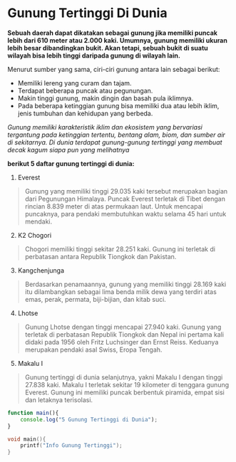 # Gunung Tertinggi Di Dunia

**Sebuah daerah dapat dikatakan sebagai gunung jika memiliki puncak lebih dari 610 meter atau 2.000 kaki. Umumnya, gunung memiliki ukuran lebih besar dibandingkan bukit. Akan tetapi, sebuah bukit di suatu wilayah bisa lebih tinggi daripada gunung di wilayah lain.**

Menurut sumber yang sama, ciri-ciri gunung antara lain sebagai berikut:
* Memiliki lereng yang curam dan tajam.
* Terdapat beberapa puncak atau pegunungan.
* Makin tinggi gunung, makin dingin dan basah pula iklimnya.
* Pada beberapa ketinggian gunung bisa memiliki dua atau lebih iklim, jenis tumbuhan dan kehidupan yang berbeda.

*Gunung memiliki karakteristik iklim dan ekosistem yang bervariasi tergantung pada ketinggian tertentu, bentang alam, biom, dan sumber air di sekitarnya. Di dunia terdapat gunung-gunung tertinggi yang membuat decak kagum siapa pun yang melihatnya*

**berikut 5 daftar gunung tertinggi di dunia:**

1. Everest
> Gunung yang memiliki tinggi 29.035 kaki tersebut merupakan bagian dari Pegunungan Himalaya. Puncak Everest terletak di Tibet dengan rincian 8.839 meter di atas permukaan laut. Untuk mencapai puncaknya, para pendaki membutuhkan waktu selama 45 hari untuk mendaki.
2. K2 Chogori
> Chogori memiliki tinggi sekitar 28.251 kaki. Gunung ini terletak di perbatasan antara Republik Tiongkok dan Pakistan.
3. Kangchenjunga
> Berdasarkan penamaannya, gunung yang memiliki tinggi 28.169 kaki itu dilambangkan sebagai lima benda milik dewa yang terdiri atas emas, perak, permata, biji-bijian, dan kitab suci.
4. Lhotse
>Gunung Lhotse dengan tinggi mencapai 27.940 kaki. Gunung yang terletak di perbatasan Republik Tiongkok dan Nepal ini pertama kali didaki pada 1956 oleh Fritz Luchsinger dan Ernst Reiss. Keduanya merupakan pendaki asal Swiss, Eropa Tengah.
5. Makalu I
> Gunung tertinggi di dunia selanjutnya, yakni Makalu I dengan tinggi 27.838 kaki. Makalu I terletak sekitar 19 kilometer di tenggara gunung Everest. Gunung ini memiliki puncak berbentuk piramida, empat sisi dan letaknya terisolasi.

```js
function main(){
    console.log("5 Gunung Tertinggi di Dunia");
}
```

```c
void main(){
    printf("Info Gunung Tertinggi");
}
```